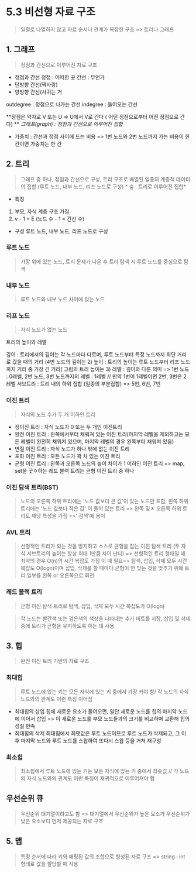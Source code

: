 # 5.3 비선형 자료 구조
> 일렬로 나열하지 않고 자료 순서나 관계가 복잡한 구조 => 트리나 그래프 



## 1. 그래프
> 정점과 간선으로 이루어진 자료 구조 

- 정점과 간선
  정점 : 어떠한 곳 간선 : 무언가
- 단방향 간선(짝사랑)
- 양방향 간선(사귀는 거 

outdegree : 정점으로 나가는 간선
indegree : 들어오는 간선 

**정점은 약자로 V 또는 U => U에서 V로 간다 ( 어떤 정점으로부터 어떤 정점으로 간다) **
*그래프(graph) : 정점과 간선으로 이루어진 집합* 

- 가중치 : 간선과 정점 사이에 드는 비용
=> 1번 노드와 2번 노드까지 가는 비용이 한 칸이면 가중치는 한 칸 



## 2. 트리
> 그래프 중 하나, 정점과 간선으로 구성, 트리 구조로 배열된 일종의 계층적 데이터의 집합 (루트 노드, 내부 노드, 리프 노드로 구성) * 숲 : 트리로 이루어진 집합*
- 특징
1. 부모, 자식 계층 구조 가짐
2. v - 1 = E (노드 수 - 1 = 간선 수) 

- 구성
루트 노드, 내부 노드, 리프 노드로 구성



### 루트 노드
> 가장 위에 있는 노드, 트리 문제가 나온 후 트리 탐색 시 루트 노드를 중심으로 탐색 

### 내부 노드
> 루트 노드와 내부 노드 사이에 있는 노드 

### 리프 노드
> 자식 노드가 없는 노드 

트리의 높이와 레벨

깊이 : 트리에서의 깊이는 각 노드마다 다르며, 루트 노드부터 특정 노드까지 최단 거리로 갔을 때의 거리 (4번 노드의 깊이는 2)
높이 : 트리의 높이는 루트 노드부터 리프 노드까지 거리 중 가장 긴 거리( 그림의 트리 높이는 3)
레벨 : 깊이와 다른 의미 => 1번 노드 : 0레벨, 2번 노드, 3번 노드까지의 레벨 : 1레벨 // 만약 1번이 1레벨이면 2번, 3번은 2레벨
서브트리 : 트리 내의 하위 집합 (일종의 부분집합) => 5번, 6번, 7번 



### 이진 트리
> 자식의 노드 수가 두 개 이하인 트리
- 정이진 트리 : 자식 노드가 0 또는 두 개인 이진트리
- 완전 이진 트리 : 왼쪽에서부터 채워져 있는 이진 트리(마지막 레벨을 제외하고는 모든 레벨이 완전히 채워져 있으며, 마지막 레벨의 경우 왼쪽부터 채워져 있음)
- 변질 이진 트리 : 자식 노드가 하나 밖에 없는 이진 트리
- 포화 이진 트리 : 모든 노드가 꽉 차 있는 이진 트리
- 균형 이진 트리 : 왼쪽과 오른쪽 노드의 높이 차이가 1 이하인 이진 트리
=> map, set을 굿ㅇ하는 레드 블랙 트리는 균형 이진 트리 중 하나








### 이진 탐색 트리(BST)
> 노드의 오른쪽 하위 트리에는 '노드 값보다 큰 값'이 있는 노드만 포함, 왼쪽 하위 트리에는 '노드 값보다 작은 값' 이 들어 있는 트리
> => 왼쪽 및ㅊ 오른쪽 하위 트리도 해당 특성을 가짐 =>' 검색'에 용이 

### AVL 트리
> 선형적인 트리가 되는 것을 방지하고 스스로 균형을 잡는 이진 탐색 트리
> (두 자식 서브트리의 높이는 항상 최대 1만큼 차이 난다)
> => 선형적인 트리 형태일 때 최악의 경우 O(n)의 시간 복잡도 가짐
> 이 때 필요=> 탐색, 삽입, 삭제 모두 시간 복잡도 O(logn)이며 삽입, 삭제를 할 때마다 균형이 안 맞는 것을 맞추기 위해 트리 일부를 왼쪽 or 오른쪽으로 회전 

### 레드 블랙 트리
> 군형 이진 탐색 트리로 탐색, 삽입, 삭제 모두 시간 복잡도가 O(logn) 

> 각 노드는 빨간색 또는 검은색의 색상을 나타내는 추가 비트를 저장, 삽입 및 삭제 중에 트리가 균형을 유지하도록 하는 데 사용


## 3. 힙
> 완전 이진 트리 기반의 자료 구조


### 최대힙 

>  루트 노드에 있는 키는 모든 자식에 있는 키 중에서 가장 커야 함/ 각 노드의 자식 노드와의 관계도 이런 특징 이어짐 

- 최대힙의 삽입
힙에 새로운 요소가 들어오면, 일단 새로운 노드를 힙의 마지막 노드에 이어서 삽입 => 이 새로운 노드를 부모 노드들과의 크기를 비교하며 교환해 힙의 성질 만족 
- 최대힙의 삭제
  최대힙에서 최댓값은 루트 노드이므로 루트 노드가 삭제되고, 그 이후 마지막 노드와 루트 노드를 스왑하여 또다시 스왑 등을 거쳐 재구성 

### 최소힙

>  최소힙에서 루트 노드에 있는 키는 모든 자식에 있는 키 중에서 최솟값 // 각 노드의 자식 노드와의 관계도 이런 특징이 재귀적으로 이루어져야 함









## 우선순위 큐
> 우선순위 대기열이라고도 함 => 대기열에서 우선순위가 높은 요소가 우선순위가 낮은 요소보다 먼저 제공되는 자료 구조 

## 5. 맵
> 특정 순서에 다라 키와 매핑된 값의 조합으로 형성된 자료 구조
> => string : int 형태로 값을 할당할 때 사용